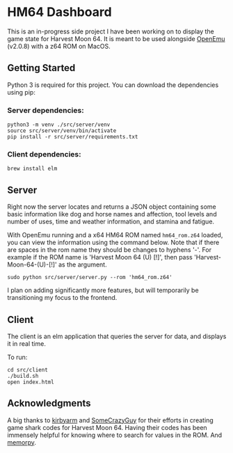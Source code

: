 # HM64 Dashboard

This is an in-progress side project I have been working on to display the game state for Harvest Moon 64. It is meant to be used alongside [OpenEmu](https://openemu.org/) (v2.0.8) with a z64 ROM on MacOS.

## Getting Started

Python 3 is required for this project. You can download the dependencies using pip:

### Server dependencies:
```
python3 -m venv ./src/server/venv
source src/server/venv/bin/activate
pip install -r src/server/requirements.txt
```

### Client dependencies:
```
brew install elm
```

## Server

Right now the server locates and returns a JSON object containing some basic information like dog and horse names and affection, tool levels and number of uses, time and weather information, and stamina and fatigue.

With OpenEmu running and a x64 HM64 ROM named `hm64_rom.z64` loaded, you can view the information using the command below. Note that if there are spaces in the rom name they should be changes to hyphens '-'. For example if the ROM name is 'Harvest Moon 64 (U) [!]', then pass 'Harvest-Moon-64-(U)-[!]' as the argument.

```
sudo python src/server/server.py --rom 'hm64_rom.z64'
```

I plan on adding significantly more features, but will temporarily be transitioning my focus to the frontend.

## Client

The client is an elm application that queries the server for data, and displays it in real time.

To run:
```
cd src/client
./build.sh
open index.html
```

## Acknowledgments

A big thanks to [kirbyarm](https://gamefaqs.gamespot.com/n64/197528-harvest-moon-64/faqs/62453) and [SomeCrazyGuy](https://gamefaqs.gamespot.com/n64/197528-harvest-moon-64/faqs/47358) for their efforts in creating game shark codes for Harvest Moon 64. Having their codes has been immensely helpful for knowing where to search for values in the ROM. And [memorpy](https://github.com/n1nj4sec/memorpy).
